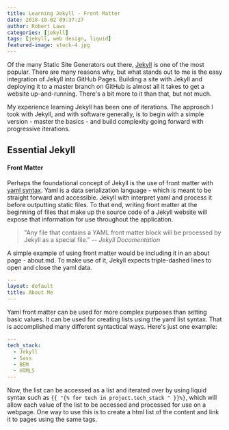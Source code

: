 ```yaml
---
title: Learning Jekyll - Front Matter
date: 2018-10-02 09:37:27
author: Robert Laws
categories: [jekyll]
tags: [jekyll, web design, liquid]
featured-image: stock-4.jpg
---
```

Of the many Static Site Generators out there, [Jekyll](https://jekyllrb.com/) is one of the most popular.<!-- more --> There are many reasons why, but what stands out to me is the easy integration of Jekyll into GitHub Pages. Building a site with Jekyll and deploying it to a master branch on GitHub is almost all it takes to get a website up-and-running. There's a bit more to it than that, but not much.

My experience learning Jekyll has been one of iterations. The approach I took with Jekyll, and with software generally, is to begin with a simple version - master the basics - and build complexity going forward with progressive iterations.

## Essential Jekyll

#### Front Matter

Perhaps the foundational concept of Jekyll is the use of front matter with [yaml syntax](https://yaml.org/spec/1.2/spec.html). Yaml is a data serialization language - which is meant to be straight forward and accessible. Jekyll with interpret yaml and process it before outputting static files. To that end, writing front matter at the beginning of files that make up the source code of a Jekyll website will expose that information for use throughout the application.

> "Any file that contains a YAML front matter block will be processed by Jekyll as a special file."
> <cite>-- Jekyll Documentation</cite>

A simple example of using front matter would be including it in an about page - about.md. To make use of it, Jekyll expects triple-dashed lines to open and close the yaml data.

```yaml
---
layout: default
title: About Me
---
```

Yaml front matter can be used for more complex purposes than setting basic values. It can be used for creating lists using the yaml list syntax. That is accomplished many different syntactical ways. Here's just one example:

```yaml
---
tech_stack:
  - Jekyll
  - Sass
  - BEM
  - HTML5
---
```

Now, the list can be accessed as a list and iterated over by using liquid syntax such as `{{ "{% for tech in project.tech_stack " }}%}`, which will allow each value of the list to be accessed and processed for use on a webpage. One way to use this is to create a html list of the content and link it to pages using the same tags.

